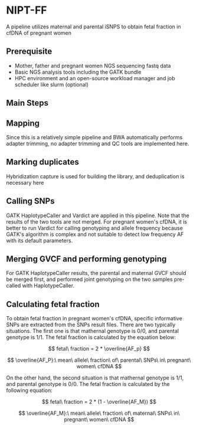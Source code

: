 # NIPT-FF

A pipeline utilizes maternal and parental iSNPS to obtain fetal fraction in cfDNA of pregnant women

## Prerequisite

- Mother, father and pregnant women NGS sequencing fastq data
- Basic NGS analysis tools including the GATK bundle
- HPC environment and an open-source workload manager and job scheduler like slurm (optional)

## Main Steps

## Mapping

Since this is a relatively simple pipeline and BWA automatically performs adapter trimming, no adapter trimming and QC tools are implemented here.

## Marking duplicates

Hybridization capture is used for building the library, and deduplication is necessary here

## Calling SNPs

GATK HaplotypeCaller and Vardict are applied in this pipeline. Note that the results of the two tools are not merged. For pregnant women's cfDNA, it is better to run Vardict for calling genotyping and allele frequency because GATK's algorithm is complex and not suitable to detect low frequency AF with its default parameters.

## Merging GVCF and performing genotyping

For GATK HaplotypeCaller results, the parental and maternal GVCF should be merged first, and performed joint genotyping on the two samples pre-called with HaplotypeCaller.

## Calculating fetal fraction

To obtain fetal fraction in pregnant women's cfDNA, specific informative SNPs are extracted from the SNPs result files. There are two typically situations. The first one is that mathernal genotype is 0/0, and parental genotype is 1/1. The fetal fraction is calculated by the equation below:

$$
fetal\ fraction = 2 * \overline{AF_p}
$$

$$
\overline{AF_P}:\ mean\ allele\ fraction\ of\ parental\ SNPs\ in\ pregnant\ women\ cfDNA
$$

On the other hand, the second situation is that mathernal genotype is 1/1, and parental genotype is 0/0. The fetal fraction is calculated by the following equation:

$$
fetal\ fraction = 2 * (1 - \overline{AF_M})
$$

$$
\overline{AF_M}:\ mean\ allele\ fraction\ of\ maternal\ SNPs\ in\ pregnant\ women\ cfDNA
$$


